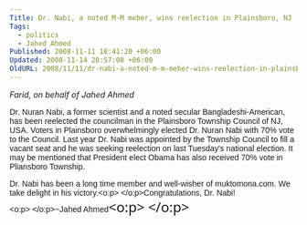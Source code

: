 ```yaml
---
Title: Dr. Nabi, a noted M-M meber, wins reelection in Plainsboro, NJ
Tags:
  - politics
  - Jahed Ahmed
Published: 2008-11-11 18:41:20 +06:00
Updated: 2008-11-14 20:57:08 +06:00
OldURL: 2008/11/11/dr-nabi-a-noted-m-m-meber-wins-reelection-in-plainsboro-nj/
---
```

_Farid, on behalf of Jahed Ahmed_

<p class="entry"><span style="font-size: 18pt; color: blue; font-family: Arial"></span><span style="font-size: 18pt; font-family: Arial"></span><span style="font-family: Arial">Dr. Nuran Nabi, a former scientist and a noted secular Bangladeshi-American, has been reelected the councilman in the Plainsboro Township Council of NJ, USA. Voters in Plainsboro overwhelmingly elected Dr. Nuran Nabi with 70% vote to the Council. Last year Dr. Nabi was appointed by the Township Council to fill a vacant seat and he was seeking reelection on last Tuesday's national election. It may be mentioned that President elect Obama has also received 70% vote in Pliansboro Township. </span></p>

<span style="font-family: Arial">Dr. Nabi has been a long time member and well-wisher of muktomona.com. We take delight in his victory.<o:p> </o:p>Congratulations, Dr. Nabi!<o:p> </o:p></span><span style="font-family: Arial"></span><span style="font-family: Arial">~</span><span style="font-family: Arial">Jahed Ahmed</span><span style="font-size: 18pt; font-family: 'Segoe UI'"><o:p><font face="Times New Roman"> </font></o:p></span>
